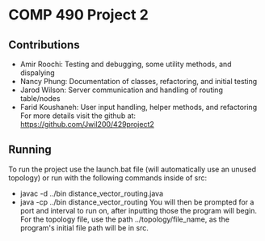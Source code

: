 # COMP 490 Project 2

## Contributions
- Amir Roochi: Testing and debugging, some utility methods, and dispalying
- Nancy Phung: Documentation of classes, refactoring, and initial testing
- Jarod Wilson: Server communication and handling of routing table/nodes
- Farid Koushaneh: User input handling, helper methods, and refactoring
For more details visit the github at: https://github.com/Jwil200/429project2

## Running
To run the project use the launch.bat file (will automatically use an unused topology) or run with the following commands inside of src:
- javac -d ../bin distance_vector_routing.java
- java -cp ../bin distance_vector_routing
You will then be prompted for a port and interval to run on, after inputting those the program will begin. For the topology file, use the path ../topology/file_name, as the program's initial file path will be in src.